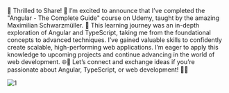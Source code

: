 🌟 Thrilled to Share! 🌟
I’m excited to announce that I’ve completed the "Angular - The Complete Guide" course on Udemy, taught by the amazing Maximilian Schwarzmüller. 🎉
This learning journey was an in-depth exploration of Angular and TypeScript, taking me from the foundational concepts to advanced techniques. I’ve gained valuable skills to confidently create scalable, high-performing web applications.
I’m eager to apply this knowledge to upcoming projects and continue advancing in the world of web development. 🌐🚀
Let’s connect and exchange ideas if you’re passionate about Angular, TypeScript, or web development! 💬✨


![1](https://github.com/user-attachments/assets/8188248f-c292-4a90-8d1b-97ee43d1f0dc)

